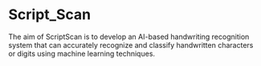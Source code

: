 # Script_Scan
The aim of ScriptScan is to develop an AI-based handwriting recognition system that can  accurately recognize and classify handwritten characters or digits using machine learning  techniques.
